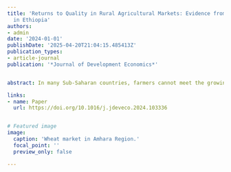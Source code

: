 ```yaml
---
title: 'Returns to Quality in Rural Agricultural Markets: Evidence from Wheat Markets
  in Ethiopia'
authors:
- admin
date: '2024-01-01'
publishDate: '2025-04-20T21:04:15.485413Z'
publication_types:
- article-journal
publication: '*Journal of Development Economics*'


abstract: In many Sub-Saharan countries, farmers cannot meet the growing urban demand for higher quality products. While the literature has focused on production-side constraints to enhance smallholder farmers’ output quality, there is scarce evidence of market-side constraints. Using a sample of 60 wheat markets in Ethiopia, I assess whether farmers received a price premium for supplying higher quality outputs. I exploit a unique feature of the data which precisely measures observable and less or unobservable quality attributes, and relate them to transaction prices. Observable attributes cannot serve as proxies for less observable ones. Transaction prices further reflect this, indicating that markets only reward quality attributes that are observable at no cost. However, these results hide cross-market heterogeneity. Farmers engage in relational contracts receive a higher price but similar rewards for quality. Observable quality attributes are better rewarded in markets with more traders per farmer, while unobservable attributes are rewarded in the presence of other value chain actors (i.e., grain millers and farmer cooperatives). Both regression and machine learning approaches support these findings.

links:
- name: Paper
  url: https://doi.org/10.1016/j.jdeveco.2024.103336


# Featured image
image:
  caption: 'Wheat market in Amhara Region.'
  focal_point: ''
  preview_only: false

---
```

